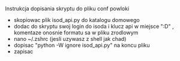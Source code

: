 Instrukcja dopisania skryptu do pliku conf powloki
- skopiowac plik isod_api.py do katalogu domowego
- dodac do skryptu swoj login do isoda i klucz api w miejsce ":D" , komentaze onosnie formatu sa w pliku zrodlowym
- nano ~/.zshrc (jesli uzywasz z shell jak chad)
- dopisac "python -W ignore isod_api.py" na koncu pliku
- zapisac
